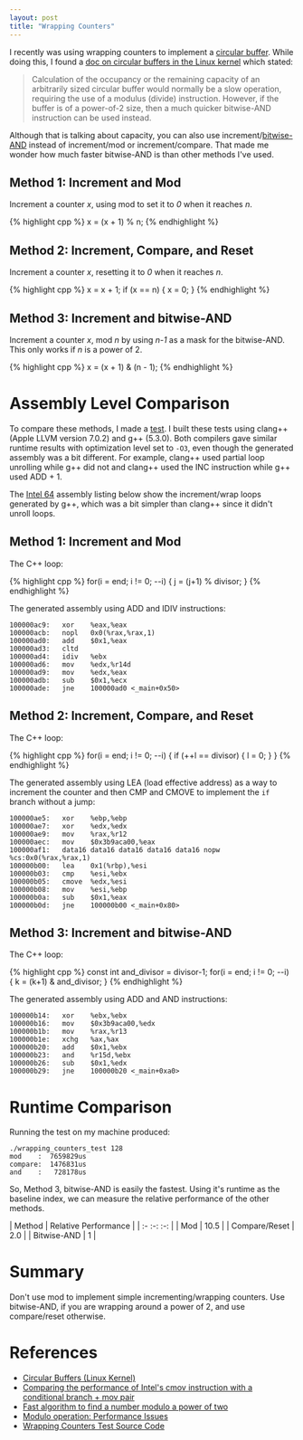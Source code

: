 ```yaml
---
layout: post
title: "Wrapping Counters"
---
```

I recently was using wrapping counters to implement a [circular buffer](https://en.wikipedia.org/wiki/Circular_buffer).
While doing this, I found
a [doc on circular buffers in the Linux kernel](https://www.kernel.org/doc/Documentation/circular-buffers.txt)
which stated:

> Calculation of the occupancy or the remaining capacity of an arbitrarily sized
> circular buffer would normally be a slow operation, requiring the use of a
> modulus (divide) instruction.  However, if the buffer is of a power-of-2 size,
> then a much quicker bitwise-AND instruction can be used instead.

Although that is talking about capacity, you can also use 
increment/[bitwise-AND](https://en.wikipedia.org/wiki/Bitwise_operation#AND)
instead of increment/mod or increment/compare. That made me wonder how much faster bitwise-AND
is than other methods I've used.

## Method 1: Increment and Mod

Increment a counter *x*, using mod to set it to *0* when it reaches *n*.

{% highlight cpp %}
x = (x + 1) % n;
{% endhighlight %}

## Method 2: Increment, Compare, and Reset

Increment a counter *x*, resetting it to *0* when it reaches *n*.

{% highlight cpp %}
x = x + 1;
if (x == n) {
    x = 0;
}
{% endhighlight %}

## Method 3: Increment and bitwise-AND

Increment a counter *x*, mod *n* by using *n-1* as a mask for the bitwise-AND.
This only works if *n* is a power of 2.

{% highlight cpp %}
x = (x + 1) & (n - 1);
{% endhighlight %}

# Assembly Level Comparison

To compare these methods, I made a [test](https://github.com/drichardson/wrapping_counters/). I built 
these tests using clang++ (Apple LLVM version 7.0.2) and g++ (5.3.0). Both compilers gave
similar runtime results with optimization level set to `-O3`, even though the generated assembly
was a bit different. For example, clang++ used partial loop unrolling while g++ did not and clang++
used the INC instruction while g++ used ADD + 1.

The [Intel 64](https://en.wikipedia.org/wiki/X86-64#Intel_64) assembly listing below
show the increment/wrap loops generated by g++, which was a bit simpler than clang++ since it didn't unroll loops.

## Method 1: Increment and Mod

The C++ loop:

{% highlight cpp %}
for(i = end; i != 0; --i) {
    j = (j+1) % divisor;
}
{% endhighlight %}

The generated assembly using ADD and IDIV instructions:

    100000ac9:   xor    %eax,%eax
    100000acb:   nopl   0x0(%rax,%rax,1)
    100000ad0:   add    $0x1,%eax
    100000ad3:   cltd
    100000ad4:   idiv   %ebx
    100000ad6:   mov    %edx,%r14d
    100000ad9:   mov    %edx,%eax
    100000adb:   sub    $0x1,%ecx
    100000ade:   jne    100000ad0 <_main+0x50>

## Method 2: Increment, Compare, and Reset

The C++ loop:

{% highlight cpp %}
for(i = end; i != 0; --i) {
    if (++l == divisor) {
        l = 0;
    }
}
{% endhighlight %}

The generated assembly using LEA (load effective address) as a way to increment the counter and then CMP and CMOVE
to implement the `if` branch without a jump:

    100000ae5:   xor    %ebp,%ebp
    100000ae7:   xor    %edx,%edx
    100000ae9:   mov    %rax,%r12
    100000aec:   mov    $0x3b9aca00,%eax
    100000af1:   data16 data16 data16 data16 data16 nopw %cs:0x0(%rax,%rax,1)
    100000b00:   lea    0x1(%rbp),%esi
    100000b03:   cmp    %esi,%ebx
    100000b05:   cmove  %edx,%esi
    100000b08:   mov    %esi,%ebp
    100000b0a:   sub    $0x1,%eax
    100000b0d:   jne    100000b00 <_main+0x80>

## Method 3: Increment and bitwise-AND

The C++ loop:

{% highlight cpp %}
const int and_divisor = divisor-1;
for(i = end; i != 0; --i) {
    k = (k+1) & and_divisor;
}
{% endhighlight %}


The generated assembly using ADD and AND instructions:

    100000b14:   xor    %ebx,%ebx
    100000b16:   mov    $0x3b9aca00,%edx
    100000b1b:   mov    %rax,%r13
    100000b1e:   xchg   %ax,%ax
    100000b20:   add    $0x1,%ebx
    100000b23:   and    %r15d,%ebx
    100000b26:   sub    $0x1,%edx
    100000b29:   jne    100000b20 <_main+0xa0>

# Runtime Comparison

Running the test on my machine produced:

    ./wrapping_counters_test 128
    mod    :  7659829us
    compare:  1476831us
    and    :   728178us

So, Method 3, bitwise-AND is easily the fastest. Using it's runtime as the baseline index, we can
measure the relative performance of the other methods.

| Method         | Relative Performance |
| :- :-: :-: |
|  Mod           | 10.5 |
| Compare/Reset | 2.0 |
| Bitwise-AND | 1 |

# Summary
Don't use mod to implement simple incrementing/wrapping counters. Use
bitwise-AND, if you are wrapping around a power of 2, and use compare/reset otherwise.

# References
* [Circular Buffers (Linux Kernel)](https://www.kernel.org/doc/Documentation/circular-buffers.txt)
* [Comparing the performance of Intel's cmov instruction with a conditional branch + mov pair](https://github.com/xiadz/cmov)
* [Fast algorithm to find a number modulo a power of two](https://en.wikipedia.org/w/index.php?title=Power_of_two&oldid=713006569#Fast_algorithm_to_check_if_a_positive_number_is_a_power_of_two)
* [Modulo operation: Performance Issues](https://en.wikipedia.org/wiki/Modulo_operation#Performance_issues)
* [Wrapping Counters Test Source Code](https://github.com/drichardson/wrapping_counters/)
